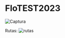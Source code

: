 # FloTEST2023
![Captura](https://github.com/redkommie/FloTEST2023/assets/11892725/16a6169a-9292-403c-bfee-52bb6d213ad6)

Rutas:
![rutas](https://github.com/redkommie/FloTEST2023/assets/11892725/f1a71631-52a8-4948-8ca9-915ec41f0c16)
